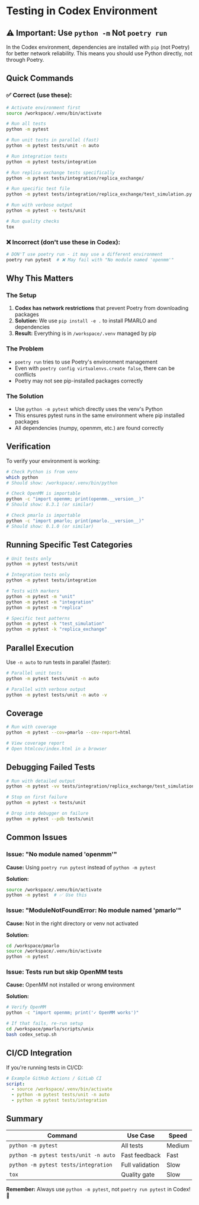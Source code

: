 # Testing in Codex Environment

## ⚠️ Important: Use `python -m` Not `poetry run`

In the Codex environment, dependencies are installed with `pip` (not Poetry) for better network reliability. This means you should use Python directly, not through Poetry.

## Quick Commands

### ✅ Correct (use these):

```bash
# Activate environment first
source /workspace/.venv/bin/activate

# Run all tests
python -m pytest

# Run unit tests in parallel (fast)
python -m pytest tests/unit -n auto

# Run integration tests
python -m pytest tests/integration

# Run replica exchange tests specifically
python -m pytest tests/integration/replica_exchange/

# Run specific test file
python -m pytest tests/integration/replica_exchange/test_simulation.py

# Run with verbose output
python -m pytest -v tests/unit

# Run quality checks
tox
```

### ❌ Incorrect (don't use these in Codex):

```bash
# DON'T use poetry run - it may use a different environment
poetry run pytest  # ❌ May fail with "No module named 'openmm'"
```

## Why This Matters

### The Setup

1. **Codex has network restrictions** that prevent Poetry from downloading packages
2. **Solution:** We use `pip install -e .` to install PMARLO and dependencies
3. **Result:** Everything is in `/workspace/.venv` managed by pip

### The Problem

- `poetry run` tries to use Poetry's environment management
- Even with `poetry config virtualenvs.create false`, there can be conflicts
- Poetry may not see pip-installed packages correctly

### The Solution

- Use `python -m pytest` which directly uses the venv's Python
- This ensures pytest runs in the same environment where pip installed packages
- All dependencies (numpy, openmm, etc.) are found correctly

## Verification

To verify your environment is working:

```bash
# Check Python is from venv
which python
# Should show: /workspace/.venv/bin/python

# Check OpenMM is importable
python -c "import openmm; print(openmm.__version__)"
# Should show: 8.3.1 (or similar)

# Check pmarlo is importable
python -c "import pmarlo; print(pmarlo.__version__)"
# Should show: 0.1.0 (or similar)
```

## Running Specific Test Categories

```bash
# Unit tests only
python -m pytest tests/unit

# Integration tests only
python -m pytest tests/integration

# Tests with markers
python -m pytest -m "unit"
python -m pytest -m "integration"
python -m pytest -m "replica"

# Specific test patterns
python -m pytest -k "test_simulation"
python -m pytest -k "replica_exchange"
```

## Parallel Execution

Use `-n auto` to run tests in parallel (faster):

```bash
# Parallel unit tests
python -m pytest tests/unit -n auto

# Parallel with verbose output
python -m pytest tests/unit -n auto -v
```

## Coverage

```bash
# Run with coverage
python -m pytest --cov=pmarlo --cov-report=html

# View coverage report
# Open htmlcov/index.html in a browser
```

## Debugging Failed Tests

```bash
# Run with detailed output
python -m pytest -vv tests/integration/replica_exchange/test_simulation.py

# Stop on first failure
python -m pytest -x tests/unit

# Drop into debugger on failure
python -m pytest --pdb tests/unit
```

## Common Issues

### Issue: "No module named 'openmm'"

**Cause:** Using `poetry run pytest` instead of `python -m pytest`

**Solution:**
```bash
source /workspace/.venv/bin/activate
python -m pytest  # ✅ Use this
```

### Issue: "ModuleNotFoundError: No module named 'pmarlo'"

**Cause:** Not in the right directory or venv not activated

**Solution:**
```bash
cd /workspace/pmarlo
source /workspace/.venv/bin/activate
python -m pytest
```

### Issue: Tests run but skip OpenMM tests

**Cause:** OpenMM not installed or wrong environment

**Solution:**
```bash
# Verify OpenMM
python -c "import openmm; print('✓ OpenMM works')"

# If that fails, re-run setup
cd /workspace/pmarlo/scripts/unix
bash codex_setup.sh
```

## CI/CD Integration

If you're running tests in CI/CD:

```yaml
# Example GitHub Actions / GitLab CI
script:
  - source /workspace/.venv/bin/activate
  - python -m pytest tests/unit -n auto
  - python -m pytest tests/integration
```

## Summary

| Command | Use Case | Speed |
|---------|----------|-------|
| `python -m pytest` | All tests | Medium |
| `python -m pytest tests/unit -n auto` | Fast feedback | Fast |
| `python -m pytest tests/integration` | Full validation | Slow |
| `tox` | Quality gate | Slow |

**Remember:** Always use `python -m pytest`, not `poetry run pytest` in Codex! 🎯

